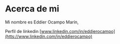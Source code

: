 # Acerca de mi

Mi nombre es Eddier Ocampo Marín, 


Perfil de línkedin [www.linkedin.com/in/eddierocampo](htts://www.linkedin.com/in/eddierocampo)

